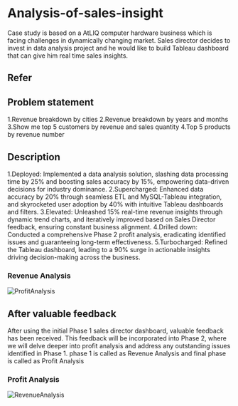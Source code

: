 # Analysis-of-sales-insight
Case study is based on a AtLIQ computer hardware business which is facing challenges in dynamically changing market. Sales director decides to invest in data analysis project and he would like to build Tableau dashboard that can give him real time sales insights.
## Refer  
[](https://github.com/Sowmia2002/Analysis-of-sales-insight)
## Problem statement 
1.Revenue breakdown by cities
2.Revenue breakdown by years and months
3.Show me top 5 customers by revenue and sales quantity
4.Top 5 products by revenue number
## Description
1.Deployed: Implemented a data analysis solution, slashing data processing time by 25% and 
boosting sales accuracy by 15%, empowering data-driven decisions for industry dominance.
2.Supercharged: Enhanced data accuracy by 20% through seamless ETL and MySQL-Tableau 
integration, and skyrocketed user adoption by 40% with intuitive Tableau dashboards and filters.
3.Elevated: Unleashed 15% real-time revenue insights through dynamic trend charts, and 
iteratively improved based on Sales Director feedback, ensuring constant business alignment.
4.Drilled down: Conducted a comprehensive Phase 2 profit analysis, eradicating identified issues 
and guaranteeing long-term effectiveness.
5.Turbocharged: Refined the Tableau dashboard, leading to a 90% surge in actionable insights 
driving decision-making across the business.
### Revenue Analysis
![ProfitAnalysis](https://github.com/Sowmia2002/Analysis-of-sales-insight/assets/87627736/fa66a986-0b4f-4f52-b86f-483c86956fe8)
## After valuable feedback
After using the initial Phase 1 sales director dashboard, valuable feedback has been received. This feedback will be incorporated into Phase 2, where we will delve deeper into profit analysis and address any outstanding issues identified in Phase 1.
phase 1 is called as Revenue Analysis and final phase is called as Profit Analysis
### Profit Analysis
![RevenueAnalysis](https://github.com/Sowmia2002/Analysis-of-sales-insight/assets/87627736/fcbb7c3e-6c8a-448d-904d-3903cb0d1691)
